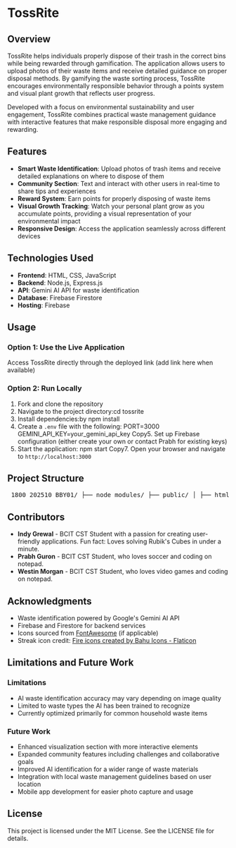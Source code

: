 # TossRite

## Overview
TossRite helps individuals properly dispose of their trash in the correct bins while being rewarded through gamification. The application allows users to upload photos of their waste items and receive detailed guidance on proper disposal methods. By gamifying the waste sorting process, TossRite encourages environmentally responsible behavior through a points system and visual plant growth that reflects user progress.

Developed with a focus on environmental sustainability and user engagement, TossRite combines practical waste management guidance with interactive features that make responsible disposal more engaging and rewarding.

## Features

- **Smart Waste Identification**: Upload photos of trash items and receive detailed explanations on where to dispose of them
- **Community Section**: Text and interact with other users in real-time to share tips and experiences
- **Reward System**: Earn points for properly disposing of waste items
- **Visual Growth Tracking**: Watch your personal plant grow as you accumulate points, providing a visual representation of your environmental impact
- **Responsive Design**: Access the application seamlessly across different devices

## Technologies Used

- **Frontend**: HTML, CSS, JavaScript
- **Backend**: Node.js, Express.js
- **API**: Gemini AI API for waste identification
- **Database**: Firebase Firestore
- **Hosting**: Firebase

## Usage

### Option 1: Use the Live Application
Access TossRite directly through the deployed link (add link here when available)

### Option 2: Run Locally
1. Fork and clone the repository
2. Navigate to the project directory:cd tossrite
3. Install dependencies:by npm install
4. Create a `.env` file with the following:
PORT=3000
GEMINI_API_KEY=your_gemini_api_key
Copy5. Set up Firebase configuration (either create your own or contact Prabh for existing keys)
6. Start the application:
npm start
Copy7. Open your browser and navigate to `http://localhost:3000`

## Project Structure
<pre> 1800_202510_BBY01/ ├── node_modules/ ├── public/ │ ├── html/ │ ├── images/ │ └── styles/ │ ├── community.css │ ├── leaderboard.css │ ├── Login.css │ ├── main.css │ ├── main2.css │ ├── mainPage.css │ ├── plantlevel.css │ ├── style.css │ ├── template.css │ └── visualization.css ├── client.js ├── community.js ├── displayUser.js ├── firebase-config.js ├── firebaseAPI.js ├── index1.html ├── leaderboard.js ├── plantgrowth.js ├── plantlevel.js ├── UserPage.html ├── .env ├── .gitignore ├── index.html ├── package-lock.json ├── package.json ├── README.md └── server.js </pre>



## Contributors
- **Indy Grewal** - BCIT CST Student with a passion for creating user-friendly applications. Fun fact: Loves solving Rubik's Cubes in under a minute.
- **Prabh Guron** - BCIT CST Student, who loves soccer and coding on notepad.
- **Westin Morgan** - BCIT CST Student, who loves video games and coding on notepad.

## Acknowledgments

- Waste identification powered by Google's Gemini AI API
- Firebase and Firestore for backend services
- Icons sourced from [FontAwesome](https://fontawesome.com/) (if applicable)
- Streak icon credit: <a href="https://www.flaticon.com/free-icons/fire" title="fire icons">Fire icons created by Bahu Icons - Flaticon</a>

## Limitations and Future Work
### Limitations

- AI waste identification accuracy may vary depending on image quality
- Limited to waste types the AI has been trained to recognize
- Currently optimized primarily for common household waste items

### Future Work

- Enhanced visualization section with more interactive elements
- Expanded community features including challenges and collaborative goals
- Improved AI identification for a wider range of waste materials
- Integration with local waste management guidelines based on user location
- Mobile app development for easier photo capture and usage

## License
This project is licensed under the MIT License. See the LICENSE file for details.
